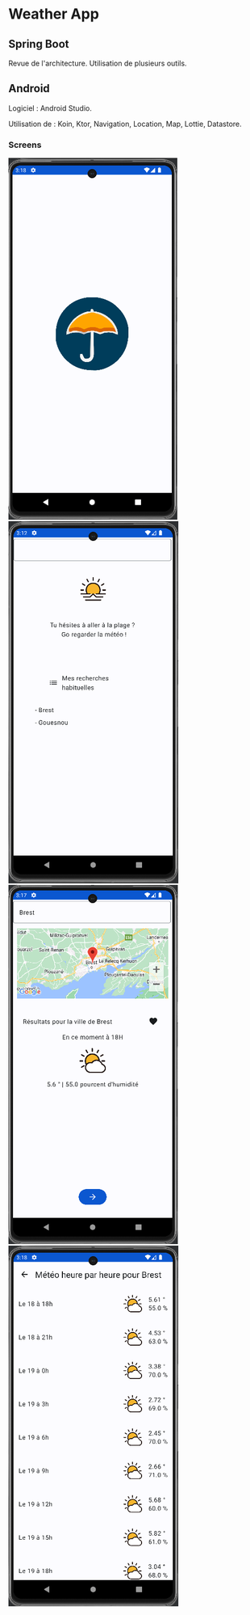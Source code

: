 # Weather App

## Spring Boot

Revue de l'architecture. Utilisation de plusieurs outils.

## Android

Logiciel : Android Studio.

Utilisation de : Koin, Ktor, Navigation, Location, Map, Lottie, Datastore.

### Screens

![SplashScreen](./android/assets/SplashScreen.png)
![Accueil](./android/assets/Accueil.png) \
![Recherche](./android/assets/Recherche.png)
![ListeResultats](./android/assets/ListeResultats.png)
